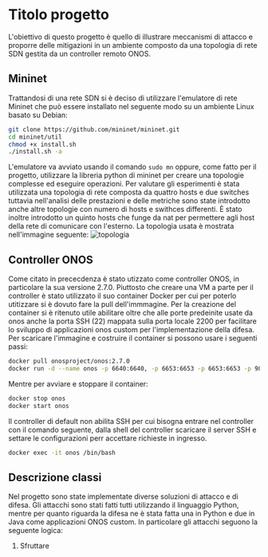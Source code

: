 # Titolo progetto 
L'obiettivo di questo progetto è quello di illustrare meccanismi di attacco e proporre delle mitigazioni in un ambiente composto da una topologia di rete SDN gestita da un controller remoto ONOS.


## Mininet
Trattandosi di una rete SDN si è deciso di utilizzare l'emulatore di rete Mininet che può essere installato nel seguente modo su un ambiente Linux basato su Debian:
```bash
git clone https://github.com/mininet/mininet.git
cd mininet/util
chmod +x install.sh
./install.sh -a
```
L'emulatore va avviato usando il comando `sudo mn` oppure, come fatto per il progetto, utilizzare la libreria python di mininet per creare una topologie complesse ed eseguire operazioni.
Per valutare gli esperimenti è stata utilizzata una topologia di rete composta da quattro hosts e due switches tuttavia nell'analisi delle prestazioni e delle metriche sono state introdotto anche altre topologie con numero di hosts e swithces differenti. È stato inoltre introdotto un quinto hosts che funge da nat per permettere agli host della rete di comunicare con l'esterno. La topologia usata è mostrata nell'immagine seguente: 
![topologia](./mitm/schema.png)

## Controller ONOS
Come citato in prececdenza è stato utizzato come controller ONOS, in particolare la sua versione 2.7.0. Piuttosto che creare una VM a parte per il controller è stato utilizzato il suo container Docker per cui per poterlo utitizzare si è dovuto fare la pull dell'immmagine. Per la creazione del container si è ritenuto utile abilitare oltre che alle porte predeinite usate da onos anche la porta SSH (22) mappata sulla porta locale 2200 per facilitare lo sviluppo di applicazioni onos custom per l'implementazione della difesa. 
Per scaricare l'immagine e costruire il container si possono usare i seguenti passi: 
```bash
docker pull onosproject/onos:2.7.0
docker run -d --name onos -p 6640:6640, -p 6653:6653 -p 6653:6653 -p 9876:9876 -p 8181:8181 -p 2200:22 onosproject/onos
```
Mentre per avviare e stoppare il container: 

```bash
docker stop onos
docker start onos
```
Il controller di default non abilita SSH per cui bisogna entrare nel controller con il comando seguente, dalla shell del controller scaricare il server SSH e settare le configurazioni perr accettare richieste in ingresso.
```bash
docker exec -it onos /bin/bash
```
## Descrizione classi
Nel progetto sono state implementate diverse soluzioni di attacco e di difesa. Gli attacchi sono stati fatti tutti utilizzando il linguaggio Python, mentre per quanto riguarda la difesa ne è stata fatta una in Python e due in Java come applicazioni ONOS custom.
In particolare gli attacchi seguono la seguente logica: 
1. Sfruttare 
